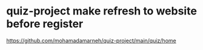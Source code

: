 # quiz-project make refresh to website before register 
https://github.com/mohamadamarneh/quiz-project/main/quiz/home
